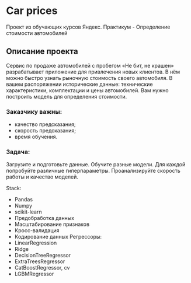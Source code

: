 # Car prices
Проект из обучающих курсов Яндекс. Практикум - Определение стоимости автомобилей

## Описание проекта
Сервис по продаже автомобилей с пробегом «Не бит, не крашен» разрабатывает приложение для привлечения новых клиентов. В нём можно быстро узнать рыночную стоимость своего автомобиля. 
В вашем распоряжении исторические данные: технические характеристики, комплектации и цены автомобилей. Вам нужно построить модель для определения стоимости. 

### Заказчику важны:
- качество предсказания;
- скорость предсказания;
- время обучения.

### Задача:
Загрузите и подготовьте данные.
Обучите разные модели. Для каждой попробуйте различные гиперпараметры.
Проанализируйте скорость работы и качество моделей.

Stack:
- Pandas
-  Numpy
-  scikit-learn
-  Предобработка данных
-  Масштабирование признаков
-  Кросс-валидация
-  Кодирование данных
Регрессоры:
- LinearRegression
- Ridge
- DecisionTreeRegressor
- ExtraTreesRegressor
- CatBoostRegressor, cv
- LGBMRegressor
